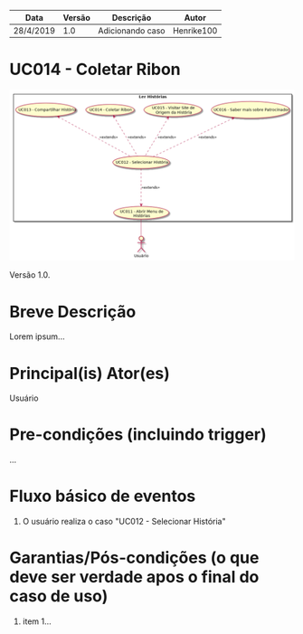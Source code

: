 | Data       | Versão  | Descrição       | Autor            |
| ---------- | ------- | --------------- | ---------------- |
| 28/4/2019 | 1.0 | Adicionando caso | Henrike100 |


# UC014 - Coletar Ribon


![diagrama](Ler_Historia.png)

Versão 1.0.

# Breve Descrição
Lorem ipsum...

# Principal(is) Ator(es)
Usuário

# Pre-condições (incluindo trigger)
...

# Fluxo básico de eventos
1. O usuário realiza o caso "UC012 - Selecionar História"


# Garantias/Pós-condições (o que deve ser verdade apos o final do caso de uso)
1. item 1...
